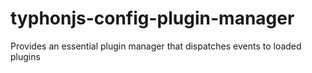 # typhonjs-config-plugin-manager
Provides an essential plugin manager that dispatches events to loaded plugins
